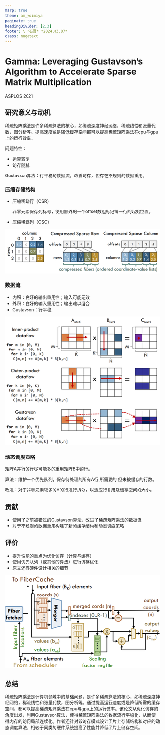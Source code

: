 ```yaml
---
marp: true
theme: am_yoimiya
paginate: true
headingDivider: [2,3]
footer: \ *石晋* *2024.03.07*
class: hugetext
---
```


<!-- _class: cover_a -->
<!-- _paginate: "" -->
<!-- _footer: "" -->

# Gamma: Leveraging Gustavson’s Algorithm to Accelerate Sparse Matrix Multiplication

ASPLOS 2021

## 研究意义与动机

稀疏矩阵乘法是许多稀疏算法的核心，如稀疏深度神经网络，稀疏线性和张量代数，图分析等。提高速度或是降低缓存空间都可以提高稀疏矩阵乘法在cpu与gpu上的运行效率。

问题特性：

- 运算较少
- 访存随机

Gustavson算法：行平稳的数据流，改善访存，但存在不规则的数据重用。

### 压缩存储结构

- 压缩稀疏行（CSR）

  非零元素保存列标号，使用额外的一个offset数组标记每一行的起始位置。

- 压缩稀疏列（CSC）

![#c](./_ASPLOS_2021_GAMMA.assets/image-1.png)

### 数据流

<!-- _class: cols-2-46 hugetext-->

- 内积：良好的输出重用性；输入可能无效
- 外积：良好的输入重用性；输出难以组合
- Gustavson：行平稳

<div class=rimg>

![#c](./_ASPLOS_2021_GAMMA.assets/image-2.png)

</div>

### 动态调度策略

矩阵A并行的行尽可能多的重用矩阵B中的行。

算法：维护一个优先队列，保存待处理的所有A行 所需要的 但未被缓存的行数。

改进：对于非零元素较多的A的行进行拆分，以适应行复用及缓存空间的大小。

## 贡献

- 使用了之前被错过的Gustavson算法，改进了稀疏矩阵乘法的数据流
- 对于不规则的数据重用构建了新的缓存结构和动态调度策略

## 评价

- 提升性能的重点为优化访存（计算与缓存）
- 使用优先队列（或其他的算法）进行访存优化
- 原文还有硬件设计相关的细节

![#c](./_ASPLOS_2021_GAMMA.assets/image-3.png)

## 总结

稀疏矩阵乘法是计算机领域中的基础问题，是许多稀疏算法的核心，如稀疏深度神经网络，稀疏线性和张量代数，图分析等。通过提高运行速度或是降低所需的缓存空间，都可以提高稀疏矩阵乘法在cpu与gpu上的运行效率。该论文从优化访存的角度出发，利用Gustavson算法，使得稀疏矩阵乘法的数据流行平稳化，从而使得内存的访问局部连续化。作者还针对该访存模式设计了片上存储结构和对应的动态调度算法，相较于同类的硬件系统提高了性能并降低了片上储存空间。
